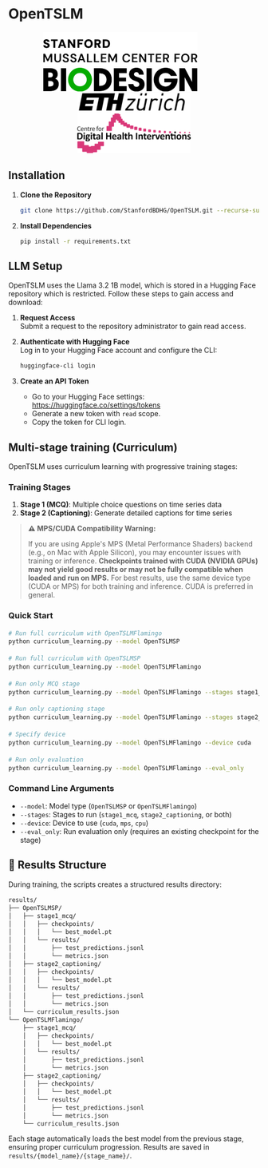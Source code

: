 # OpenTSLM

<div align="center">
  <img src="assets/stanford_biodesign_logo.png" alt="Stanford Biodesign" height="120">&nbsp;&nbsp;&nbsp;&nbsp;&nbsp;&nbsp;&nbsp;&nbsp;&nbsp;&nbsp;&nbsp;&nbsp;&nbsp;&nbsp;
  <img src="assets/eth_cdhi_logo.png" alt="ETH Centre for Digital Health Interventions" height="120">
</div>

## Installation

1. **Clone the Repository**

   ```bash
   git clone https://github.com/StanfordBDHG/OpenTSLM.git --recurse-submodules
   ```

2. **Install Dependencies**
   ```bash
   pip install -r requirements.txt
   ```

## LLM Setup

OpenTSLM uses the Llama 3.2 1B model, which is stored in a Hugging Face repository which is restricted. Follow these steps to gain access and download:

1. **Request Access**  
   Submit a request to the repository administrator to gain read access.

2. **Authenticate with Hugging Face**  
   Log in to your Hugging Face account and configure the CLI:

   ```bash
   huggingface-cli login
   ```

3. **Create an API Token**
   - Go to your Hugging Face settings: https://huggingface.co/settings/tokens
   - Generate a new token with `read` scope.
   - Copy the token for CLI login.

## Multi-stage training (Curriculum)

OpenTSLM uses curriculum learning with progressive training stages:

### Training Stages

1. **Stage 1 (MCQ)**: Multiple choice questions on time series data
2. **Stage 2 (Captioning)**: Generate detailed captions for time series

> **⚠️ MPS/CUDA Compatibility Warning:**
>
> If you are using Apple's MPS (Metal Performance Shaders) backend (e.g., on Mac with Apple Silicon), you may encounter issues with training or inference. **Checkpoints trained with CUDA (NVIDIA GPUs) may not yield good results or may not be fully compatible when loaded and run on MPS.** For best results, use the same device type (CUDA or MPS) for both training and inference. CUDA is preferred in general.

### Quick Start

```bash
# Run full curriculum with OpenTSLMFlamingo
python curriculum_learning.py --model OpenTSLMSP

# Run full curriculum with OpenTSLMSP
python curriculum_learning.py --model OpenTSLMFlamingo

# Run only MCQ stage
python curriculum_learning.py --model OpenTSLMFlamingo --stages stage1_mcq

# Run only captioning stage
python curriculum_learning.py --model OpenTSLMFlamingo --stages stage2_captioning

# Specify device
python curriculum_learning.py --model OpenTSLMFlamingo --device cuda

# Run only evaluation
python curriculum_learning.py --model OpenTSLMFlamingo --eval_only
```

### Command Line Arguments

- `--model`: Model type (`OpenTSLMSP` or `OpenTSLMFlamingo`)
- `--stages`: Stages to run (`stage1_mcq`, `stage2_captioning`, or both)
- `--device`: Device to use (`cuda`, `mps`, `cpu`)
- `--eval_only`: Run evaluation only (requires an existing checkpoint for the stage)

## 📁 Results Structure

During training, the scripts creates a structured results directory:

```
results/
├── OpenTSLMSP/
│   ├── stage1_mcq/
│   │   ├── checkpoints/
│   │   │   └── best_model.pt
│   │   └── results/
│   │       ├── test_predictions.jsonl
│   │       └── metrics.json
│   ├── stage2_captioning/
│   │   ├── checkpoints/
│   │   │   └── best_model.pt
│   │   └── results/
│   │       ├── test_predictions.jsonl
│   │       └── metrics.json
│   └── curriculum_results.json
└── OpenTSLMFlamingo/
    ├── stage1_mcq/
    │   ├── checkpoints/
    │   │   └── best_model.pt
    │   └── results/
    │       ├── test_predictions.jsonl
    │       └── metrics.json
    ├── stage2_captioning/
    │   ├── checkpoints/
    │   │   └── best_model.pt
    │   └── results/
    │       ├── test_predictions.jsonl
    │       └── metrics.json
    └── curriculum_results.json
```

Each stage automatically loads the best model from the previous stage, ensuring proper curriculum progression. Results are saved in `results/{model_name}/{stage_name}/`.

